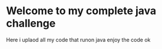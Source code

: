 # Welcome to my complete java challenge
 Here i uplaod all my code that runon java
 enjoy the code ok